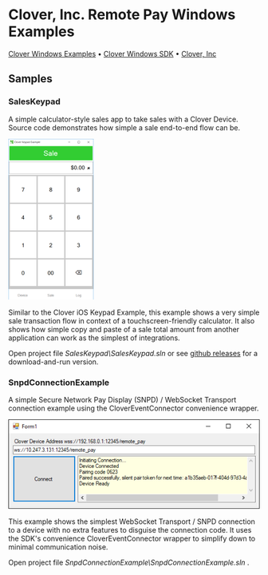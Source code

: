 # Clover, Inc. Remote Pay Windows Examples
[Clover Windows Examples](https://github.com/clover/remote-pay-windows-examples) &bull; [Clover Windows SDK](https://github.com/clover/remote-pay-windows) &bull; [Clover, Inc](https://clover.com)


## Samples

### SalesKeypad
A simple calculator-style sales app to take sales with a Clover Device. Source code demonstrates how simple a sale end-to-end flow can be.

![SalesKeypad](resources/SalesKeypad-Screenshot.png)

Similar to the Clover iOS Keypad Example, this example shows a very simple sale transaction flow in context of a touchscreen-friendly calculator. It also shows how simple copy and paste of a sale total amount from another application can work as the simplest of integrations. 

Open project file _SalesKeypad\SalesKeypad.sln_ or see [github releases](https://github.com/clover/remote-pay-windows-examples/releases) for a download-and-run version.


### SnpdConnectionExample
A simple Secure Network Pay Display (SNPD) / WebSocket Transport connection example using the CloverEventConnector convenience wrapper.

![SnpdConnectionExample](resources/SnpdConnectionExample-Screenshot.png)

This example shows the simplest WebSocket Transport / SNPD connection to a device with no extra features to disguise the connection code. It uses the SDK's convenience CloverEventConnector wrapper to simplify down to minimal communication noise.

Open project file _SnpdConnectionExample\SnpdConnectionExample.sln_ .